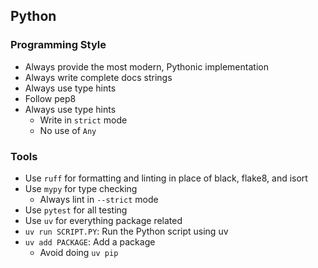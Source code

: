 ## Python

### Programming Style
- Always provide the most modern, Pythonic implementation
- Always write complete docs strings
- Always use type hints
- Follow pep8
- Always use type hints
    - Write in `strict` mode
    - No use of `Any`

### Tools
- Use `ruff` for formatting and linting in place of black, flake8, and isort
- Use `mypy` for type checking
    - Always lint in `--strict` mode
- Use `pytest` for all testing
- Use `uv` for everything package related
- `uv run SCRIPT.PY`: Run the Python script using uv
- `uv add PACKAGE`: Add a package
    - Avoid doing `uv pip`